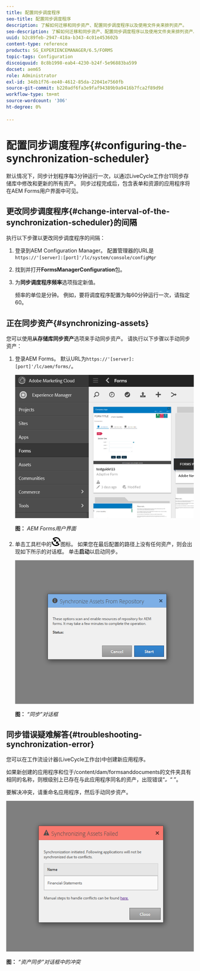 ```yaml
---
title: 配置同步调度程序
seo-title: 配置同步调度程序
description: 了解如何迁移和同步资产、配置同步调度程序以及使用文件夹来排列资产。
seo-description: 了解如何迁移和同步资产、配置同步调度程序以及使用文件夹来排列资产。
uuid: b2c89feb-2947-418a-b343-4c01e453602b
content-type: reference
products: SG_EXPERIENCEMANAGER/6.5/FORMS
topic-tags: Configuration
discoiquuid: 8c8b1998-eab4-4230-b24f-5e96883ba599
docset: aem65
role: Administrator
exl-id: 34db1f76-ee40-4612-85da-22041e7560fb
source-git-commit: b220adf6fa3e9faf94389b9a9416b7fca2f89d9d
workflow-type: tm+mt
source-wordcount: '306'
ht-degree: 0%

---
```


# 配置同步调度程序{#configuring-the-synchronization-scheduler}

默认情况下，同步计划程序每3分钟运行一次，以通过LiveCycle工作台11同步存储库中修改和更新的所有资产。 同步过程完成后，包含表单和资源的应用程序将在AEM Forms用户界面中可见。

## 更改同步调度程序{#change-interval-of-the-synchronization-scheduler}的间隔

执行以下步骤以更改同步调度程序的间隔：

1. 登录到AEM Configuration Manager。 配置管理器的URL是`https://'[server]:[port]'/lc/system/console/configMgr`

1. 找到并打开&#x200B;**FormsManagerConfiguration**&#x200B;包。

1. 为&#x200B;**同步调度程序频率**&#x200B;选项指定新值。

   频率的单位是分钟。 例如，要将调度程序配置为每60分钟运行一次，请指定60。

## 正在同步资产{#synchronizing-assets}

您可以使用&#x200B;**从存储库同步资产**&#x200B;选项来手动同步资产。 请执行以下步骤以手动同步资产：

1. 登录AEM Forms。 默认URL为`https://'[server]:[port]'/lc/aem/forms/`。

   ![AEM Forms用户界面](assets/aem_forms_ui.png)

   **图：** *AEM Forms用户界面*

1. 单击工具栏中的![aem6forms_sync](assets/aem6forms_sync.png)图标。 如果您在最后配置的路径上没有任何资产，则会出现如下所示的对话框。 单击&#x200B;**启动**&#x200B;以启动同步。

   ![“同步”对话框](assets/migrate-and-syncronize.png)

   **图：** *“同步”对话框*

## 同步错误疑难解答{#troubleshooting-synchronization-error}

您可以在工作流设计器(LiveCycle工作台)中创建新应用程序。

如果新创建的应用程序和位于/content/dam/formsanddocuments的文件夹具有相同的名称，则根级别上已存在与此应用程序同名的资产，出现错误“*。*“ ”。

要解决冲突，请重命名应用程序，然后手动同步资产。

![“资产同步”对话框中的冲突](assets/sync-conflict.png)

**图：** *“资产同步”对话框中的冲突*
